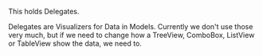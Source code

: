 This holds Delegates.

Delegates are Visualizers for Data in Models.
Currently we don't use those very much, but if
we need to change how a TreeView, ComboBox,
ListView or TableView show the data, we need to.
